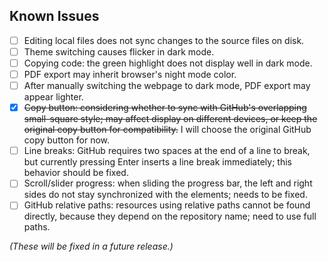 ## Known Issues

- [ ] Editing local files does not sync changes to the source files on disk.
- [ ] Theme switching causes flicker in dark mode.
- [ ] Copying code: the green highlight does not display well in dark mode.
- [ ] PDF export may inherit browser's night mode color.
- [ ] After manually switching the webpage to dark mode, PDF export may appear lighter.
- [x] ~~Copy button: considering whether to sync with GitHub's overlapping small-square style; may affect display on different devices, or keep the original copy button for compatibility.~~  I will choose the original GitHub copy button for now.
- [ ] Line breaks: GitHub requires two spaces at the end of a line to break, but currently pressing Enter inserts a line break immediately; this behavior should be fixed.
- [ ] Scroll/slider progress: when sliding the progress bar, the left and right sides do not stay synchronized with the elements; needs to be fixed.
- [ ] GitHub relative paths: resources using relative paths cannot be found directly, because they depend on the repository name; need to use full paths.

*(These will be fixed in a future release.)*
